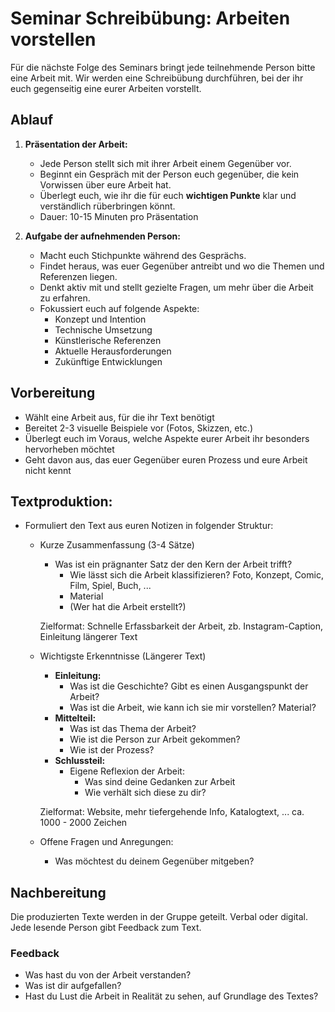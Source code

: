 # Seminar Schreibübung: Arbeiten vorstellen

Für die nächste Folge des Seminars bringt jede teilnehmende Person bitte eine Arbeit mit. Wir werden eine Schreibübung durchführen, bei der ihr euch gegenseitig eine eurer Arbeiten vorstellt.

## Ablauf

1. **Präsentation der Arbeit:**
   - Jede Person stellt sich mit ihrer Arbeit einem Gegenüber vor.
   - Beginnt ein Gespräch mit der Person euch gegenüber, die kein Vorwissen über eure Arbeit hat.
   - Überlegt euch, wie ihr die für euch **wichtigen Punkte** klar und verständlich rüberbringen könnt.
   - Dauer: 10-15 Minuten pro Präsentation

2. **Aufgabe der aufnehmenden Person:**
   - Macht euch Stichpunkte während des Gesprächs.
   - Findet heraus, was euer Gegenüber antreibt und wo die Themen und Referenzen liegen.
   - Denkt aktiv mit und stellt gezielte Fragen, um mehr über die Arbeit zu erfahren.
   - Fokussiert euch auf folgende Aspekte:
     * Konzept und Intention
     * Technische Umsetzung
     * Künstlerische Referenzen
     * Aktuelle Herausforderungen
     * Zukünftige Entwicklungen
## Vorbereitung
- Wählt eine Arbeit aus, für die ihr Text benötigt
- Bereitet 2-3 visuelle Beispiele vor (Fotos, Skizzen, etc.)
- Überlegt euch im Voraus, welche Aspekte eurer Arbeit ihr besonders hervorheben möchtet
- Geht davon aus, das euer Gegenüber euren Prozess und eure Arbeit nicht kennt 
## **Textproduktion:**
   - Formuliert den Text aus euren Notizen in folgender Struktur:
     * Kurze Zusammenfassung (3-4 Sätze) 
	   * Was ist ein prägnanter Satz der den Kern der Arbeit trifft?
	     * Wie lässt sich die Arbeit klassifizieren? Foto, Konzept, Comic, Film, Spiel, Buch, ...
	     * Material 
	     * (Wer hat die Arbeit erstellt?)
	    
	   Zielformat: Schnelle Erfassbarkeit der Arbeit, zb. Instagram-Caption, Einleitung längerer Text
	   
     * Wichtigste Erkenntnisse (Längerer Text)
	     * **Einleitung:**
		     * Was ist die Geschichte? Gibt es einen Ausgangspunkt der Arbeit? 
		     * Was ist die Arbeit, wie kann ich sie mir vorstellen? Material?
		 * **Mittelteil:**
		     * Was ist das Thema der Arbeit?
		     * Wie ist die Person zur Arbeit gekommen? 
		     * Wie ist der Prozess?
		* **Schlussteil:**
		     * Eigene Reflexion der Arbeit:
			     * Was sind deine Gedanken zur Arbeit
			     * Wie verhält sich diese zu dir?
			
		Zielformat: Website, mehr tiefergehende Info, Katalogtext, ... 
			ca. 1000 - 2000 Zeichen

     * Offene Fragen und Anregungen:
	     * Was möchtest du deinem Gegenüber mitgeben?

## Nachbereitung
Die produzierten Texte werden in der Gruppe geteilt. Verbal oder digital. 
Jede lesende Person gibt Feedback zum Text.

### Feedback
- Was hast du von der Arbeit verstanden? 
- Was ist dir aufgefallen?
- Hast du Lust die Arbeit in Realität zu sehen, auf Grundlage des Textes?
